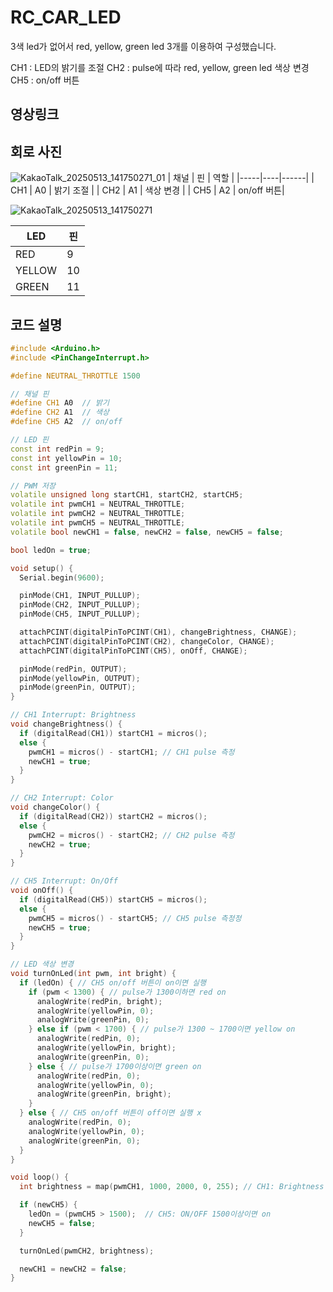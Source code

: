 # RC_CAR_LED

3색 led가 없어서 red, yellow, green led 3개를 이용하여 구성했습니다.

CH1 : LED의 밝기를 조절
CH2 : pulse에 따라 red, yellow, green led 색상 변경
CH5 : on/off 버튼

## 영상링크

## 회로 사진

![KakaoTalk_20250513_141750271_01](https://github.com/user-attachments/assets/82267823-d57e-43f0-a1ee-30a509f0f832)
| 채널 | 핀 | 역할 |
|-----|----|------|
| CH1 | A0 | 밝기 조절 |
| CH2 | A1 | 색상 변경 |
| CH5 | A2 | on/off 버튼|

![KakaoTalk_20250513_141750271](https://github.com/user-attachments/assets/58ccaad0-fa1b-4995-ace9-d87351cf9971)

| LED | 핀 |
|-----|----|
| RED | 9 | 
| YELLOW | 10 |
| GREEN | 11 |


## 코드 설명

```C++
#include <Arduino.h>
#include <PinChangeInterrupt.h>

#define NEUTRAL_THROTTLE 1500

// 채널 핀
#define CH1 A0  // 밝기
#define CH2 A1  // 색상
#define CH5 A2  // on/off

// LED 핀
const int redPin = 9;
const int yellowPin = 10;
const int greenPin = 11;

// PWM 저장
volatile unsigned long startCH1, startCH2, startCH5;
volatile int pwmCH1 = NEUTRAL_THROTTLE;
volatile int pwmCH2 = NEUTRAL_THROTTLE;
volatile int pwmCH5 = NEUTRAL_THROTTLE;
volatile bool newCH1 = false, newCH2 = false, newCH5 = false;

bool ledOn = true;

void setup() {
  Serial.begin(9600);

  pinMode(CH1, INPUT_PULLUP);
  pinMode(CH2, INPUT_PULLUP);
  pinMode(CH5, INPUT_PULLUP);

  attachPCINT(digitalPinToPCINT(CH1), changeBrightness, CHANGE);
  attachPCINT(digitalPinToPCINT(CH2), changeColor, CHANGE);
  attachPCINT(digitalPinToPCINT(CH5), onOff, CHANGE);

  pinMode(redPin, OUTPUT);
  pinMode(yellowPin, OUTPUT);
  pinMode(greenPin, OUTPUT);
}

// CH1 Interrupt: Brightness
void changeBrightness() {
  if (digitalRead(CH1)) startCH1 = micros();
  else {
    pwmCH1 = micros() - startCH1; // CH1 pulse 측정
    newCH1 = true;
  }
}

// CH2 Interrupt: Color
void changeColor() {
  if (digitalRead(CH2)) startCH2 = micros();
  else {
    pwmCH2 = micros() - startCH2; // CH2 pulse 측정
    newCH2 = true;
  }
}

// CH5 Interrupt: On/Off
void onOff() {
  if (digitalRead(CH5)) startCH5 = micros();
  else {
    pwmCH5 = micros() - startCH5; // CH5 pulse 측정정
    newCH5 = true;
  }
}

// LED 색상 변경
void turnOnLed(int pwm, int bright) {
  if (ledOn) { // CH5 on/off 버튼이 on이면 실행
    if (pwm < 1300) { // pulse가 1300이하면 red on
      analogWrite(redPin, bright);
      analogWrite(yellowPin, 0);
      analogWrite(greenPin, 0);
    } else if (pwm < 1700) { // pulse가 1300 ~ 1700이면 yellow on
      analogWrite(redPin, 0);
      analogWrite(yellowPin, bright);
      analogWrite(greenPin, 0);
    } else { // pulse가 1700이상이면 green on
      analogWrite(redPin, 0);
      analogWrite(yellowPin, 0);
      analogWrite(greenPin, bright);
    }
  } else { // CH5 on/off 버튼이 off이면 실행 x
    analogWrite(redPin, 0);
    analogWrite(yellowPin, 0);
    analogWrite(greenPin, 0);
  }
}

void loop() {
  int brightness = map(pwmCH1, 1000, 2000, 0, 255); // CH1: Brightness - 0~255 매핑

  if (newCH5) {
    ledOn = (pwmCH5 > 1500);  // CH5: ON/OFF 1500이상이면 on
    newCH5 = false;
  }

  turnOnLed(pwmCH2, brightness);

  newCH1 = newCH2 = false;
}
```
